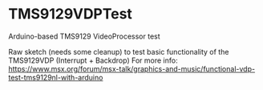 # TMS9129VDPTest
Arduino-based TMS9129 VideoProcessor test

Raw sketch (needs some cleanup) to test basic functionality of the TMS9129VDP (Interrupt + Backdrop)
For more info: https://www.msx.org/forum/msx-talk/graphics-and-music/functional-vdp-test-tms9129nl-with-arduino
